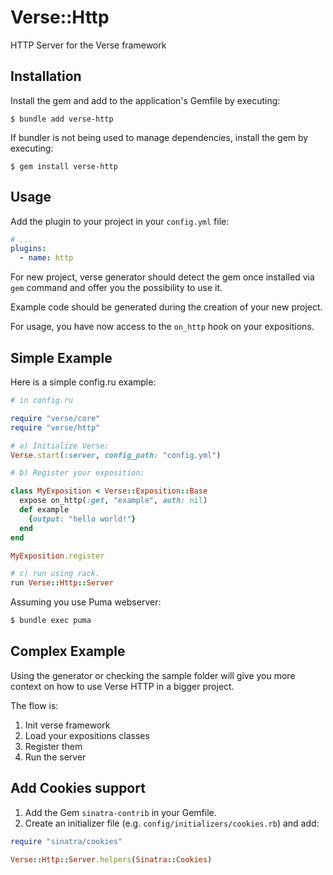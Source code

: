 # Verse::Http

HTTP Server for the Verse framework

## Installation

Install the gem and add to the application's Gemfile by executing:

    $ bundle add verse-http

If bundler is not being used to manage dependencies, install the gem by executing:

    $ gem install verse-http

## Usage

Add the plugin to your project in your `config.yml` file:

```yaml
# ...
plugins:
  - name: http
```

For new project, verse generator should detect the gem once installed via `gem` command and offer you the possibility to use it.

Example code should be generated during the creation of your new project.

For usage, you have now access to the `on_http` hook on your expositions.

## Simple Example

Here is a simple config.ru example:

```ruby
# in config.ru

require "verse/core"
require "verse/http"

# a) Initialize Verse:
Verse.start(:server, config_path: "config.yml")

# b) Register your exposition:

class MyExposition < Verse::Exposition::Base
  expose on_http(:get, "example", auth: nil)
  def example
    {output: "hello world!"}
  end
end

MyExposition.register

# c) run using rack.
run Verse::Http::Server
```

Assuming you use Puma webserver:

```bash
$ bundle exec puma
```

## Complex Example

Using the generator or checking the sample folder will give you more
context on how to use Verse HTTP in a bigger project.

The flow is:
1. Init verse framework
2. Load your expositions classes
3. Register them
4. Run the server

## Add Cookies support

1. Add the Gem `sinatra-contrib` in your Gemfile.
2. Create an initializer file (e.g. `config/initializers/cookies.rb`) and add:

```ruby
require "sinatra/cookies"

Verse::Http::Server.helpers(Sinatra::Cookies)
```
